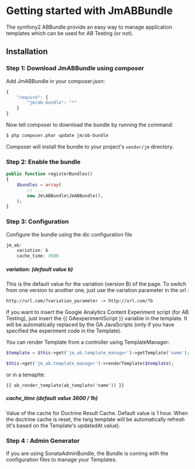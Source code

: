 Getting started with JmABBundle
===============================

The symfony2 ABBundle provide an easy way to manage application templates which can be used for AB Testing (or not).


## Installation

### Step 1: Download JmABBundle using composer

Add JmABBundle in your composer.json:

```js
{
    "require": {
        "jm/ab-bundle": "*"
    }
}
```

Now tell composer to download the bundle by running the command:

``` bash
$ php composer.phar update jm/ab-bundle
```

Composer will install the bundle to your project's `vendor/jm` directory.


### Step 2: Enable the bundle
```php
public function registerBundles()
{
    $bundles = array(
        // ...
        new Jm\ABBundle\JmABBundle(),
    );
}
```

### Step 3: Configuration

Configure the bundle using the dic configuration file
```php
jm_ab:
    variation: b
    cache_time: 3600
```

##### variation: (default value b)
This is the default value for the variation (version B) of the page.
To switch from one version to another one, just use the variation parameter in the url :
```html
http://url.com/?variation_parameter -> http://url.com/?b
```

If you want to insert the Google Analytics Content Experiment script (for AB
Testing), just insert the {{ GAexperimentScript }} variable in the template.
It will be automatically replaced by the GA JavaScripts (only if you have
specified the experiment code in the Template).

You can render Template from a controller using TemplateManager:
```php
$template = $this->get('jm_ab.template_manager')->getTemplate('name');

$this->get('jm_ab.template_manager')->renderTemplate($template);
```

or in a temaplte:

```
{{ ab_render_template(ab_template('name')) }}
```

##### cache_time (default value 3600 / 1h)

Value of the cache for Doctrine Result Cache. Default value is 1 hour.
When the doctrine cache is reset, the twig template will be automatically 
refresh (it's based on the Template's updatedAt value).

### Step 4 : Admin Generator

If you are using SonataAdminBundle, the Bundle is coming with the configuration files 
to manage your Templates.